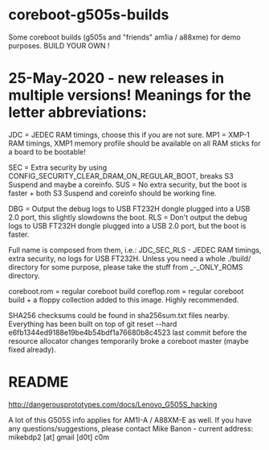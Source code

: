 # coreboot-g505s-builds

Some coreboot builds (g505s and "friends" am1ia / a88xme) for demo purposes. BUILD YOUR OWN !

# 25-May-2020 - new releases in multiple versions! Meanings for the letter abbreviations:

JDC = JEDEC RAM timings, choose this if you are not sure.
MP1 = XMP-1 RAM timings, XMP1 memory profile should be available on all RAM sticks for a board to be bootable!

SEC = Extra security by using CONFIG_SECURITY_CLEAR_DRAM_ON_REGULAR_BOOT, breaks S3 Suspend and maybe a coreinfo.
SUS = No extra security, but the boot is faster + both S3 Suspend and coreinfo should be working fine.

DBG = Output the debug logs to USB FT232H dongle plugged into a USB 2.0 port, this slightly slowdowns the boot.
RLS = Don't output the debug logs to USB FT232H dongle plugged into a USB 2.0 port, but the boot is faster.

Full name is composed from them, i.e.: JDC_SEC_RLS - JEDEC RAM timings, extra security, no logs for USB FT232H.
Unless you need a whole ./build/ directory for some purpose, please take the stuff from _-_ONLY_ROMS directory.

coreboot.rom = regular coreboot build
coreflop.rom = regular coreboot build + a floppy collection added to this image. Highly recommended.

SHA256 checksums could be found in sha256sum.txt files nearby. Everything has been built on top of
git reset --hard e6fb1344ed9188e19be4b54bdf1a76680b8c4523
last commit before the resource allocator changes temporarily broke a coreboot master (maybe fixed already).

# README

http://dangerousprototypes.com/docs/Lenovo_G505S_hacking

A lot of this G505S info applies for AM1I-A / A88XM-E as well. If you have any questions/suggestions,
please contact Mike Banon - current address: mikebdp2 [at] gmail [d0t] c0m
